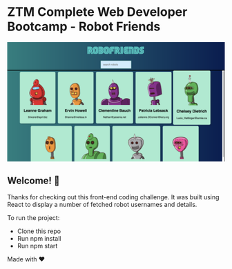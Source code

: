 # ZTM Complete Web Developer Bootcamp - Robot Friends

![Screenshot](./screenshot.png)

## Welcome! 👋

Thanks for checking out this front-end coding challenge. It was built using React to display a number of fetched robot usernames and details. 

To run the project:

- Clone this repo
- Run npm install
- Run npm start


Made with ❤
